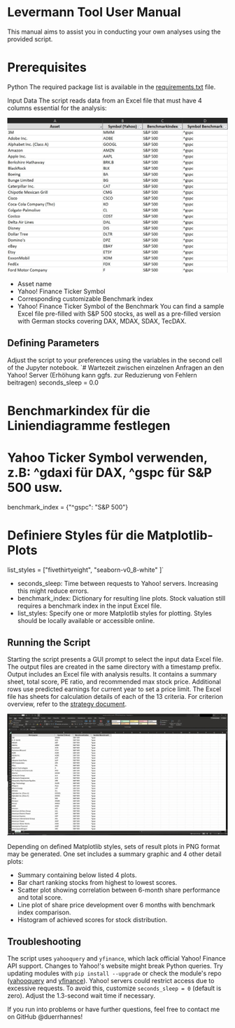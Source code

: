 # Levermann Tool User Manual
This manual aims to assist you in conducting your own analyses using the provided script.

#  Prerequisites
Python
The required package list is available in the [requirements.txt](./requirements.txt) file.

Input Data
The script reads data from an Excel file that must have 4 columns essential for the analysis:

![input data](docs/levermann_example_watchlist.jpg)
- Asset name
- Yahoo! Finance Ticker Symbol
- Corresponding customizable Benchmark index
- Yahoo! Finance Ticker Symbol of the Benchmark
You can find a sample Excel file pre-filled with S&P 500 stocks, as well as a pre-filled version with German stocks covering DAX, MDAX, SDAX, TecDAX.

## Defining Parameters
Adjust the script to your preferences using the variables in the second cell of the Jupyter notebook.
`# Wartezeit zwischen einzelnen Anfragen an den Yahoo! Server (Erhöhung kann ggfs. zur Reduzierung von Fehlern beitragen)
seconds_sleep = 0.0

# Benchmarkindex für die Liniendiagramme festlegen
# Yahoo Ticker Symbol verwenden, z.B: ^gdaxi für DAX, ^gspc für S&P 500 usw.
benchmark_index = {"^gspc": "S&P 500"}

# Definiere Styles für die Matplotlib-Plots
list_styles = ["fivethirtyeight",
               "seaborn-v0_8-white"
               ]`
- seconds_sleep: Time between requests to Yahoo! servers. Increasing this might reduce errors.
- benchmark_index: Dictionary for resulting line plots. Stock valuation still requires a benchmark index in the input Excel file.
- list_styles: Specify one or more Matplotlib styles for plotting. Styles should be locally available or accessible online.

## Running the Script
Starting the script presents a GUI prompt to select the input data Excel file. The output files are created in the same directory with a timestamp prefix. 
Output includes an Excel file with analysis results. It contains a summary sheet, total score, PE ratio, and recommended max stock price. Additional rows use predicted earnings for current year to set a price limit.
The Excel file has sheets for calculation details of each of the 13 criteria. For criterion overview, refer to the [strategy document](docs/strategy.md).

![sample output file](docs/animation.gif)

Depending on defined Matplotlib styles, sets of result plots in PNG format may be generated. 
One set includes a summary graphic and 4 other detail plots:
- Summary containing below listed 4 plots.
- Bar chart ranking stocks from highest to lowest scores.
- Scatter plot showing correlation between 6-month share performance and total score.
- Line plot of share price development over 6 months with benchmark index comparison.
- Histogram of achieved scores for stock distribution.


## Troubleshooting
The script uses `yahooquery` and `yfinance`, which lack official Yahoo! Finance API support. Changes to Yahoo!'s website might break Python queries. Try updating modules with `pip install --upgrade` or check the module's repo ([yahooquery](https://github.com/dpguthrie/yahooquery) and [yfinance](https://github.com/ranaroussi/yfinance)).
Yahoo! servers could restrict access due to excessive requests. To avoid this, customize `seconds_sleep = 0` (default is zero). Adjust the 1.3-second wait time if necessary.

If you run into problems or have further questions, feel free to contact me on GitHub @duerrhannes!
